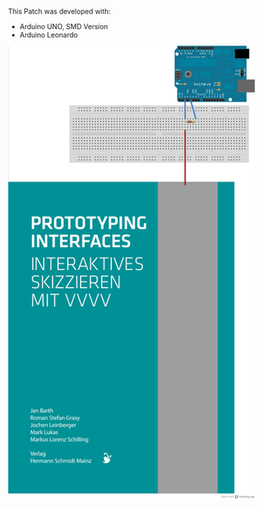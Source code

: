 This Patch was developed with:
- Arduino UNO, SMD Version
- Arduino Leonardo

![imagename](div/CapacitiveCover.png)
